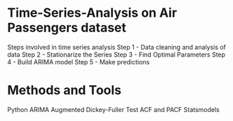 # Time-Series-Analysis on Air Passengers dataset
Steps involved in time series analysis 
Step 1 - Data cleaning and analysis of data
Step 2 - Stationarize the Series
Step 3 - Find Optimal Parameters
Step 4 - Build ARIMA model
Step 5 - Make predictions

# Methods and Tools
Python 
ARIMA 
Augmented Dickey-Fuller Test
ACF and PACF
Statsmodels
